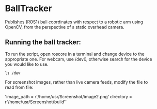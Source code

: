 # BallTracker
Publishes (ROS1) ball coordinates with respect to a robotic arm using OpenCV, from the perspective of a static overhead camera.

## Running the ball tracker:
To run the script, open roscore in a terminal and change device to the appropriate one. For webcam, use /dev0, otherwise search for the device you would like to use.

`ls /dev`

For screenshot images, rather than live camera feeds, modify the file to read from file:


'image_path = r'/home/usr/Screenshot/image2.png'
directory = r'/home/usr/Screenshot/build''
